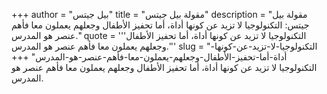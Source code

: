 +++
author = "بيل جيتس"
title = "مقولة بيل جيتس"
description = "مقولة بيل جيتس: التكنولوجيا لا تزيد عن كونها أداة، أما تحفيز الأطفال وجعلهم يعملون معا فأهم عنصر هو المدرس."
quote = '''التكنولوجيا لا تزيد عن كونها أداة، أما تحفيز الأطفال وجعلهم يعملون معا فأهم عنصر هو المدرس.''' 
slug = "التكنولوجيا-لا-تزيد-عن-كونها-أداة-أما-تحفيز-الأطفال-وجعلهم-يعملون-معا-فأهم-عنصر-هو-المدرس"
+++
التكنولوجيا لا تزيد عن كونها أداة، أما تحفيز الأطفال وجعلهم يعملون معا فأهم عنصر هو المدرس.
